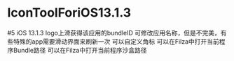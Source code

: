 # IconToolForiOS13.1.3
#5 iOS 13.1.3 logo上滑获得该应用的bundleID
可修改应用名称，但是不完美，有些特殊的app需要滑动界面来刷新一次
可以自定义角标
可以在Filza中打开当前程序Bundle路径
可以在Filza中打开当前程序沙盒路径

